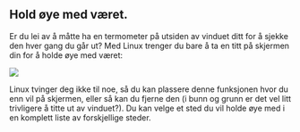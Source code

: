 <?php require("../../entete.php");?> <?php require("../../base.php");?> <?php require("../../fonctions.php");?>

<div id="corps">

<h2>Hold øye med været.</h2>

<p>Er du lei av å måtte ha en termometer på utsiden av vinduet ditt for å sjekke den hver gang du går ut? Med Linux trenger du bare å ta en titt på skjermen din for å holde øye med været:</p>

<img src="Images/weather.png" />

<p>Linux tvinger deg ikke til noe, så du kan plassere denne funksjonen hvor du enn vil på skjermen, eller så kan du fjerne den (i bunn og grunn er det vel litt trivligere å titte ut av vinduet?). Du kan velge et sted du vil holde øye med i en komplett liste av forskjellige steder.</p>

</div>
</body>
</html>
